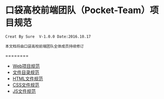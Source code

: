 # 口袋高校前端团队（Pocket-Team）项目规范 

    Creat By Sure  V-1.0.0 Date:2016.10.17
    
    本文档将由口袋高校前端团队全体成员持续修订
    
========

* [Web项目规范](myproject.md)
* [文件目录规范](mydir.md)
* [HTML文件规范](myhtml.md)
* [CSS文件规范](mycss.md)
* [JS文件规范](myjs.md)


